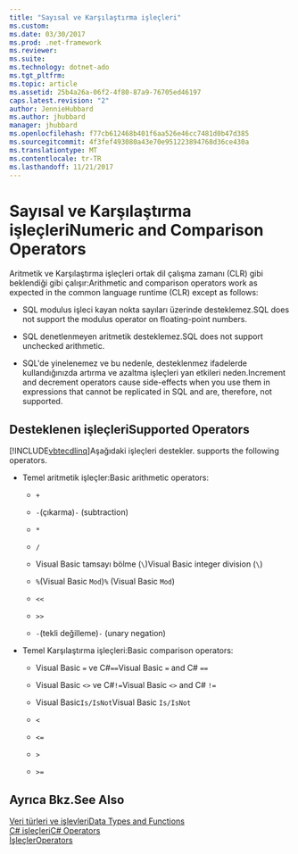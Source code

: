 ```yaml
---
title: "Sayısal ve Karşılaştırma işleçleri"
ms.custom: 
ms.date: 03/30/2017
ms.prod: .net-framework
ms.reviewer: 
ms.suite: 
ms.technology: dotnet-ado
ms.tgt_pltfrm: 
ms.topic: article
ms.assetid: 25b4a26a-06f2-4f80-87a9-76705ed46197
caps.latest.revision: "2"
author: JennieHubbard
ms.author: jhubbard
manager: jhubbard
ms.openlocfilehash: f77cb612468b401f6aa526e46cc7481d0b47d385
ms.sourcegitcommit: 4f3fef493080a43e70e951223894768d36ce430a
ms.translationtype: MT
ms.contentlocale: tr-TR
ms.lasthandoff: 11/21/2017
---
```

# <a name="numeric-and-comparison-operators"></a><span data-ttu-id="1ed27-102">Sayısal ve Karşılaştırma işleçleri</span><span class="sxs-lookup"><span data-stu-id="1ed27-102">Numeric and Comparison Operators</span></span>
<span data-ttu-id="1ed27-103">Aritmetik ve Karşılaştırma işleçleri ortak dil çalışma zamanı (CLR) gibi beklendiği gibi çalışır:</span><span class="sxs-lookup"><span data-stu-id="1ed27-103">Arithmetic and comparison operators work as expected in the common language runtime (CLR) except as follows:</span></span>  
  
-   <span data-ttu-id="1ed27-104">SQL modulus işleci kayan nokta sayıları üzerinde desteklemez.</span><span class="sxs-lookup"><span data-stu-id="1ed27-104">SQL does not support the modulus operator on floating-point numbers.</span></span>  
  
-   <span data-ttu-id="1ed27-105">SQL denetlenmeyen aritmetik desteklemez.</span><span class="sxs-lookup"><span data-stu-id="1ed27-105">SQL does not support unchecked arithmetic.</span></span>  
  
-   <span data-ttu-id="1ed27-106">SQL'de yinelenemez ve bu nedenle, desteklenmez ifadelerde kullandığınızda artırma ve azaltma işleçleri yan etkileri neden.</span><span class="sxs-lookup"><span data-stu-id="1ed27-106">Increment and decrement operators cause side-effects when you use them in expressions that cannot be replicated in SQL and are, therefore, not supported.</span></span>  
  
## <a name="supported-operators"></a><span data-ttu-id="1ed27-107">Desteklenen işleçleri</span><span class="sxs-lookup"><span data-stu-id="1ed27-107">Supported Operators</span></span>  
 [!INCLUDE[vbtecdlinq](../../../../../../includes/vbtecdlinq-md.md)]<span data-ttu-id="1ed27-108">Aşağıdaki işleçleri destekler.</span><span class="sxs-lookup"><span data-stu-id="1ed27-108"> supports the following operators.</span></span>  
  
-   <span data-ttu-id="1ed27-109">Temel aritmetik işleçler:</span><span class="sxs-lookup"><span data-stu-id="1ed27-109">Basic arithmetic operators:</span></span>  
  
    -   `+`  
  
    -   <span data-ttu-id="1ed27-110">`-`(çıkarma)</span><span class="sxs-lookup"><span data-stu-id="1ed27-110">`-` (subtraction)</span></span>  
  
    -   `*`  
  
    -   `/`  
  
    -   <span data-ttu-id="1ed27-111">Visual Basic tamsayı bölme (`\`)</span><span class="sxs-lookup"><span data-stu-id="1ed27-111">Visual Basic integer division (`\`)</span></span>  
  
    -   <span data-ttu-id="1ed27-112">`%`(Visual Basic `Mod`)</span><span class="sxs-lookup"><span data-stu-id="1ed27-112">`%` (Visual Basic `Mod`)</span></span>  
  
    -   `<<`  
  
    -   `>>`  
  
    -   <span data-ttu-id="1ed27-113">`-`(tekli değilleme)</span><span class="sxs-lookup"><span data-stu-id="1ed27-113">`-` (unary negation)</span></span>  
  
-   <span data-ttu-id="1ed27-114">Temel Karşılaştırma işleçleri:</span><span class="sxs-lookup"><span data-stu-id="1ed27-114">Basic comparison operators:</span></span>  
  
    -   <span data-ttu-id="1ed27-115">Visual Basic `=` ve C#`==`</span><span class="sxs-lookup"><span data-stu-id="1ed27-115">Visual Basic `=` and C# `==`</span></span>  
  
    -   <span data-ttu-id="1ed27-116">Visual Basic `<>` ve C#`!=`</span><span class="sxs-lookup"><span data-stu-id="1ed27-116">Visual Basic `<>` and C# `!=`</span></span>  
  
    -   <span data-ttu-id="1ed27-117">Visual Basic`Is/IsNot`</span><span class="sxs-lookup"><span data-stu-id="1ed27-117">Visual Basic `Is/IsNot`</span></span>  
  
    -   `<`  
  
    -   `<=`  
  
    -   `>`  
  
    -   `>=`  
  
## <a name="see-also"></a><span data-ttu-id="1ed27-118">Ayrıca Bkz.</span><span class="sxs-lookup"><span data-stu-id="1ed27-118">See Also</span></span>  
 [<span data-ttu-id="1ed27-119">Veri türleri ve işlevleri</span><span class="sxs-lookup"><span data-stu-id="1ed27-119">Data Types and Functions</span></span>](../../../../../../docs/framework/data/adonet/sql/linq/data-types-and-functions.md)  
 [<span data-ttu-id="1ed27-120">C# işleçleri</span><span class="sxs-lookup"><span data-stu-id="1ed27-120">C# Operators</span></span>](http://msdn.microsoft.com/library/0301e31f-22ad-49af-ac3c-d5eae7f0ac43)  
 [<span data-ttu-id="1ed27-121">İşleçler</span><span class="sxs-lookup"><span data-stu-id="1ed27-121">Operators</span></span>](../../../../../visual-basic/language-reference/operators/index.md)
